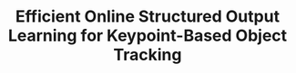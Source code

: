 ---
title: "Efficient Online Structured Output Learning for Keypoint-Based Object Tracking"
year: 2012
pdf_url: "http://www.robots.ox.ac.uk/~phst/Papers/2012/CVPR12/cvpr2012_HareSaffariTorr_keypoint.pdf"
category: "vision"
author_list: "Sam Hare, Amir Saffari, Philip H.S. Torr"
grant: "NULL"
pub_in: " In the Proceedings IEEE Conference of Computer Vision and Pattern Recognition (CVPR)"
---